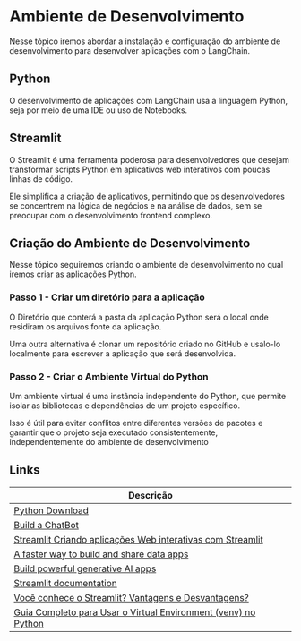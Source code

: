 # Ambiente de Desenvolvimento

>
Nesse tópico iremos abordar a instalação e configuração do 
ambiente de desenvolvimento para desenvolver aplicações 
com o LangChain.
>
## Python 
>
O desenvolvimento de aplicações com LangChain usa a linguagem Python, seja por meio de 
uma IDE ou uso de Notebooks.
>
## Streamlit
>
O Streamlit é uma ferramenta poderosa para desenvolvedores
que desejam transformar scripts Python em aplicativos web 
interativos com poucas linhas de código. 
>
>
Ele simplifica a criação de aplicativos, permitindo que os 
desenvolvedores se concentrem na lógica de negócios e na 
análise de dados, sem se preocupar com o desenvolvimento 
frontend complexo.
>

## Criação do Ambiente de Desenvolvimento
>
Nesse tópico seguiremos criando o ambiente de desenvolvimento
no qual iremos criar as aplicações Python. 
>

### Passo 1 - Criar um diretório para a aplicação
>
O Diretório que conterá a pasta da aplicação Python será 
o local onde residiram os arquivos fonte da aplicação.
>
>
Uma outra alternativa é clonar um repositório 
criado no GitHub e usalo-lo localmente para escrever 
a aplicação que será desenvolvida.
>

### Passo 2 - Criar o Ambiente Virtual do Python
>
Um ambiente virtual é uma instância independente do Python, que 
permite isolar as bibliotecas e dependências de um projeto 
específico. 
>
>
Isso é útil para evitar conflitos entre diferentes versões de 
pacotes e garantir que o projeto seja executado consistentemente, 
independentemente do ambiente de desenvolvimento
>


## 

## Links
| Descrição                 |
|----------------------------------------------------------------|
| [Python Download](https://www.python.org/downloads/)           |
| [Build a ChatBot](https://python.langchain.com/v0.2/docs/tutorials/chatbot/) 
| [Streamlit Criando aplicações Web interativas com Streamlit](https://medium.com/@habbema/streamlit-b955dfbdc0d3#:~:text=Introdu%C3%A7%C3%A3o,p%C3%A1gina%20web%20com%20um%20formul%C3%A1rio.)|
| [A faster way to build and share data apps](https://streamlit.io/)     |
| [Build powerful generative AI apps](https://streamlit.io/generative-ai)     |
| [Streamlit documentation](https://docs.streamlit.io/)
| [Você conhece o Streamlit? Vantagens e Desvantagens?](https://www.youtube.com/watch?v=yPiRb87Ag9U)
| [Guia Completo para Usar o Virtual Environment (venv) no Python](https://dev.to/franciscojdsjr/guia-completo-para-usar-o-virtual-environment-venv-no-python-57bo#:~:text=Um%20ambiente%20virtual%20%C3%A9%20uma,independentemente%20do%20ambiente%20de%20desenvolvimento.)


